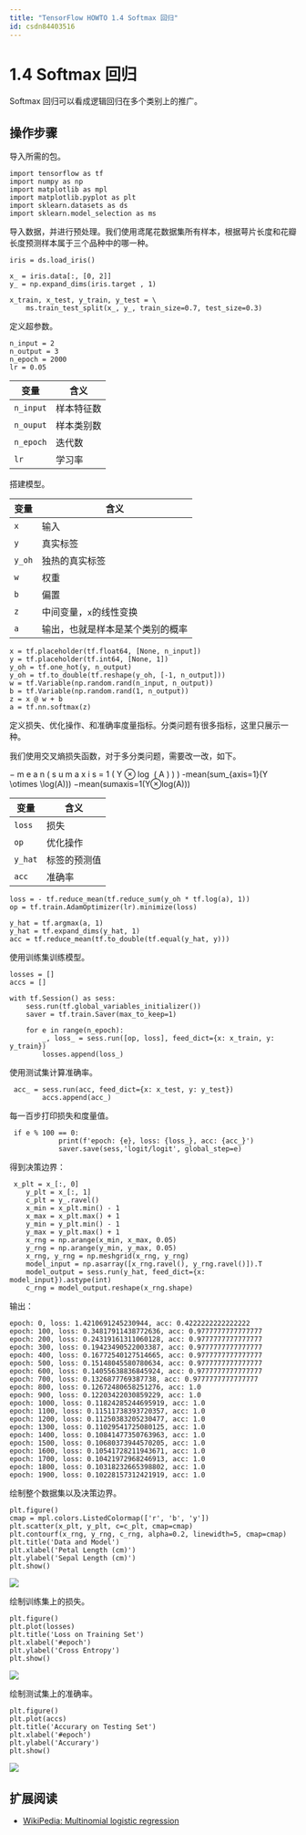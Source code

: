 ```yaml
---
title: "TensorFlow HOWTO 1.4 Softmax 回归"
id: csdn84403516
---
```


# 1.4 Softmax 回归

Softmax 回归可以看成逻辑回归在多个类别上的推广。

## 操作步骤

导入所需的包。

```
import tensorflow as tf
import numpy as np
import matplotlib as mpl
import matplotlib.pyplot as plt
import sklearn.datasets as ds
import sklearn.model_selection as ms 
```

导入数据，并进行预处理。我们使用鸢尾花数据集所有样本，根据萼片长度和花瓣长度预测样本属于三个品种中的哪一种。

```
iris = ds.load_iris()

x_ = iris.data[:, [0, 2]]
y_ = np.expand_dims(iris.target , 1)

x_train, x_test, y_train, y_test = \
    ms.train_test_split(x_, y_, train_size=0.7, test_size=0.3) 
```

定义超参数。

```
n_input = 2
n_output = 3
n_epoch = 2000
lr = 0.05 
```

| 变量 | 含义 |
| --- | --- |
| `n_input` | 样本特征数 |
| `n_ouput` | 样本类别数 |
| `n_epoch` | 迭代数 |
| `lr` | 学习率 |

搭建模型。

| 变量 | 含义 |
| --- | --- |
| `x` | 输入 |
| `y` | 真实标签 |
| `y_oh` | 独热的真实标签 |
| `w` | 权重 |
| `b` | 偏置 |
| `z` | 中间变量，`x`的线性变换 |
| `a` | 输出，也就是样本是某个类别的概率 |

```
x = tf.placeholder(tf.float64, [None, n_input])
y = tf.placeholder(tf.int64, [None, 1])
y_oh = tf.one_hot(y, n_output)
y_oh = tf.to_double(tf.reshape(y_oh, [-1, n_output]))
w = tf.Variable(np.random.rand(n_input, n_output))
b = tf.Variable(np.random.rand(1, n_output))
z = x @ w + b
a = tf.nn.softmax(z) 
```

定义损失、优化操作、和准确率度量指标。分类问题有很多指标，这里只展示一种。

我们使用交叉熵损失函数，对于多分类问题，需要改一改，如下。

− m e a n ( s u m a x i s = 1 ( Y ⊗ log ⁡ ( A ) ) ) -mean(sum_{axis=1}(Y \otimes \log(A))) −mean(sumaxis=1​(Y⊗log(A)))

| 变量 | 含义 |
| --- | --- |
| `loss` | 损失 |
| `op` | 优化操作 |
| `y_hat` | 标签的预测值 |
| `acc` | 准确率 |

```
loss = - tf.reduce_mean(tf.reduce_sum(y_oh * tf.log(a), 1))
op = tf.train.AdamOptimizer(lr).minimize(loss)

y_hat = tf.argmax(a, 1)
y_hat = tf.expand_dims(y_hat, 1)
acc = tf.reduce_mean(tf.to_double(tf.equal(y_hat, y))) 
```

使用训练集训练模型。

```
losses = []
accs = []

with tf.Session() as sess:
    sess.run(tf.global_variables_initializer())
    saver = tf.train.Saver(max_to_keep=1)

    for e in range(n_epoch):
        _, loss_ = sess.run([op, loss], feed_dict={x: x_train, y: y_train})
        losses.append(loss_) 
```

使用测试集计算准确率。

```
 acc_ = sess.run(acc, feed_dict={x: x_test, y: y_test})
        accs.append(acc_) 
```

每一百步打印损失和度量值。

```
 if e % 100 == 0:
            print(f'epoch: {e}, loss: {loss_}, acc: {acc_}')
            saver.save(sess,'logit/logit', global_step=e) 
```

得到决策边界：

```
 x_plt = x_[:, 0]
    y_plt = x_[:, 1]
    c_plt = y_.ravel()
    x_min = x_plt.min() - 1
    x_max = x_plt.max() + 1
    y_min = y_plt.min() - 1
    y_max = y_plt.max() + 1
    x_rng = np.arange(x_min, x_max, 0.05)
    y_rng = np.arange(y_min, y_max, 0.05)
    x_rng, y_rng = np.meshgrid(x_rng, y_rng)
    model_input = np.asarray([x_rng.ravel(), y_rng.ravel()]).T
    model_output = sess.run(y_hat, feed_dict={x: model_input}).astype(int)
    c_rng = model_output.reshape(x_rng.shape) 
```

输出：

```
epoch: 0, loss: 1.4210691245230944, acc: 0.4222222222222222
epoch: 100, loss: 0.34817911438772636, acc: 0.9777777777777777
epoch: 200, loss: 0.24319161311060128, acc: 0.9777777777777777
epoch: 300, loss: 0.19423490522003387, acc: 0.9777777777777777
epoch: 400, loss: 0.16772540127514665, acc: 0.9777777777777777
epoch: 500, loss: 0.15148045580780634, acc: 0.9777777777777777
epoch: 600, loss: 0.14055638836845924, acc: 0.9777777777777777
epoch: 700, loss: 0.1326877769387738, acc: 0.9777777777777777
epoch: 800, loss: 0.12672480658251276, acc: 1.0
epoch: 900, loss: 0.12203422030859229, acc: 1.0
epoch: 1000, loss: 0.11824285244695919, acc: 1.0
epoch: 1100, loss: 0.11511738393720357, acc: 1.0
epoch: 1200, loss: 0.11250383205230477, acc: 1.0
epoch: 1300, loss: 0.11029541725080125, acc: 1.0
epoch: 1400, loss: 0.10841477350763963, acc: 1.0
epoch: 1500, loss: 0.10680373944570205, acc: 1.0
epoch: 1600, loss: 0.10541728211943671, acc: 1.0
epoch: 1700, loss: 0.10421972968246913, acc: 1.0
epoch: 1800, loss: 0.10318232665398802, acc: 1.0
epoch: 1900, loss: 0.10228157312421919, acc: 1.0 
```

绘制整个数据集以及决策边界。

```
plt.figure()
cmap = mpl.colors.ListedColormap(['r', 'b', 'y'])
plt.scatter(x_plt, y_plt, c=c_plt, cmap=cmap)
plt.contourf(x_rng, y_rng, c_rng, alpha=0.2, linewidth=5, cmap=cmap)
plt.title('Data and Model')
plt.xlabel('Petal Length (cm)')
plt.ylabel('Sepal Length (cm)')
plt.show() 
```

![](../img/beee884ce8ba545990f1cc21c08dd3f0.png)

绘制训练集上的损失。

```
plt.figure()
plt.plot(losses)
plt.title('Loss on Training Set')
plt.xlabel('#epoch')
plt.ylabel('Cross Entropy')
plt.show() 
```

![](../img/ae8655bc334dd63af2a1f705fcde11fc.png)

绘制测试集上的准确率。

```
plt.figure()
plt.plot(accs)
plt.title('Accurary on Testing Set')
plt.xlabel('#epoch')
plt.ylabel('Accurary')
plt.show() 
```

![](../img/aff963f6353f68e4156aabf46cad1dc4.png)

## 扩展阅读

*   [WikiPedia: Multinomial logistic regression](https://en.wikipedia.org/wiki/Multinomial_logistic_regression)